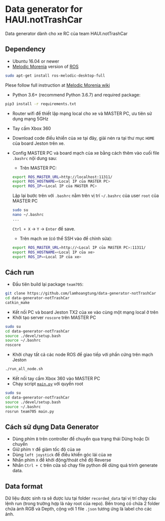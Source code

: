 # Data generator for HAUI.notTrashCar
Data generator dành cho xe RC của team HAUI.notTrashCar

## Dependency

- Ubuntu 16.04 or newer
- [Melodic Morenia](http://wiki.ros.org/melodic) version of [ROS](https://ros.org)
```bash
sudo apt-get install ros-melodic-desktop-full
```
Plese follow full instruction at [Melodic Morenia wiki](http://wiki.ros.org/melodic)

- Python 3.6+ (recommend Python 3.6.7) and required package:
```bash
pip3 install -r requirements.txt
```

- Router wifi để thiết lập mạng local cho xe và MASTER PC, ưu tiên sử dụng mạng 5GHz

- Tay cầm Xbox 360

- Download code điều khiển của xe tại đây, giải nén ra tại thư mục `HOME` của board Jeston trên xe.

- Config MASTER PC và board mạch của xe bằng cách thêm vào cuối file `.bashrc` nội dung sau:
    - Trên MASTER PC:
    ```bash
    export ROS_MASTER_URL=http://localhost:11311/
    export ROS_HOSTNAME=<Local IP của MASTER PC>
    export ROS_IP=<Local IP của MASTER PC>
    ```
    Lập lại bước trên với `.bashrc` nằm trên vị trí `~/.bashrc` của user `root` của MASTER PC
    ```bash
    sudo su
    nano ~/.bashrc
    ...
    ```
    `Ctrl + X` -> `Y` -> `Enter` để save.
    - Trên mạch xe (có thể SSH vào để chỉnh sửa):
    ```bash
    export ROS_MASTER_URL=http://<Local IP của MASTER PC>:11311/
    export ROS_HOSTNAME=<Local IP của xe>
    export ROS_IP=<Local IP của xe>
    ```
## Cách run

- Đầu tiên build lại package `team705`:
```bash
git clone https://github.com/lamhoangtung/data-generator-notTrashCar
cd data-generator-notTrashCar
catkin_make
```
- Kết nối PC và board Jeston TX2 của xe vào cùng một mạng local ở trên
- Khởi tạo server `roscore` trên MASTER PC
```bash
sudo su
cd data-generator-notTrashCar
source ./devel/setup.bash
source ~/.bashrc
roscore
```
- Khởi chạy tất cả các node ROS để giao tiếp với phần cứng trên mạch Jeston
```bash
./run_all_node.sh
```
- Kết nối tay cầm Xbox 360 vào MASTER PC
- Chạy script [`main.py`](/src/team705/src/main.py) với quyền root

```bash
sudo su
cd data-generator-notTrashCar
source ./devel/setup.bash
source ~/.bashrc
rosrun team705 main.py
```
## Cách sử dụng Data Generator
- Dùng phím `B` trên controller để chuyển qua trạng thái Dừng hoặc Di chuyển
- Giữ phím `Y` để giảm tốc độ của xe
- Dùng `left joystick` để điều khiển góc lái của xe
- Nhấn phím `X` để khởi động/thoát chế độ Reverse
- Nhấn `Ctrl + C` trên cửa sổ chạy file python để dừng quá trình generate data.

## Data format
Dữ liệu được sinh ra sẽ được lưu tại folder `recorded_data` tại vị trí chạy câu lệnh run (trong trường hợp là này root của repo). Bên trong có chứa 2 folder chứa ảnh RGB và Depth, cộng với 1 file `.json` tương ứng là label cho các ảnh.